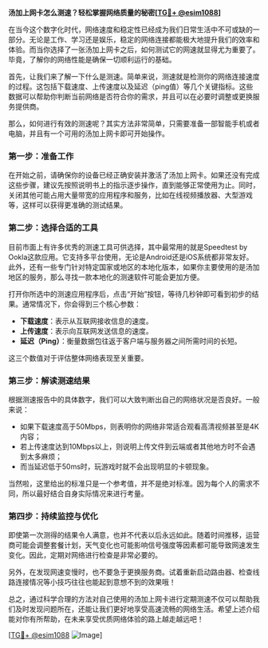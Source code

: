 **汤加上网卡怎么测速？轻松掌握网络质量的秘密[[TG💪+ @esim1088](https://t.me/s/esim1088)]**

在当今这个数字化时代，网络速度和稳定性已经成为我们日常生活中不可或缺的一部分。无论是工作、学习还是娱乐，稳定的网络连接都能极大地提升我们的效率和体验。而当你选择了一张汤加上网卡之后，如何测试它的网速就显得尤为重要了。毕竟，了解你的网络性能是确保一切顺利运行的基础。

首先，让我们来了解一下什么是测速。简单来说，测速就是检测你的网络连接速度的过程。这包括下载速度、上传速度以及延迟（ping值）等几个关键指标。这些数据可以帮助你判断当前网络是否符合你的需求，并且可以在必要时调整或更换服务提供商。

那么，如何进行有效的测速呢？其实方法非常简单，只需要准备一部智能手机或者电脑，并且有一个可用的汤加上网卡即可开始操作。

### 第一步：准备工作

在开始之前，请确保你的设备已经正确安装并激活了汤加上网卡。如果还没有完成这些步骤，建议先按照说明书上的指示逐步操作，直到能够正常使用为止。同时，关闭其他可能占用大量带宽的应用程序和服务，比如在线视频播放器、大型游戏等，这样可以获得更准确的测试结果。

### 第二步：选择合适的工具

目前市面上有许多优秀的测速工具可供选择，其中最常用的就是Speedtest by Ookla这款应用。它支持多平台使用，无论是Android还是iOS系统都非常友好。此外，还有一些专门针对特定国家或地区的本地化版本，如果你主要使用的是汤加地区的服务，那么寻找一款本地化的测速软件可能会更加方便。

打开你所选中的测速应用程序后，点击“开始”按钮，等待几秒钟即可看到初步的结果。通常情况下，你会得到三个核心参数：

- **下载速度**：表示从互联网接收信息的速度。
- **上传速度**：表示向互联网发送信息的速度。
- **延迟（Ping）**：衡量数据包往返于客户端与服务器之间所需时间的长短。

这三个数值对于评估整体网络表现至关重要。

### 第三步：解读测速结果

根据测速报告中的具体数字，我们可以大致判断出自己的网络状况是否良好。一般来说：

- 如果下载速度高于50Mbps，则表明你的网络非常适合观看高清视频甚至是4K内容；
- 若上传速度达到10Mbps以上，则说明上传文件到云端或者其他地方时不会遇到太多麻烦；
- 而当延迟低于50ms时，玩游戏时就不会出现明显的卡顿现象。

当然啦，这里给出的标准只是一个参考值，并不是绝对标准。因为每个人的需求不同，所以最好结合自身实际情况来进行考量。

### 第四步：持续监控与优化

即使第一次测得的结果令人满意，也并不代表以后永远如此。随着时间推移，运营商可能会调整套餐计划，天气变化也可能影响信号强度等因素都可能导致网速发生变化。因此，定期对网络进行检查是非常必要的。

另外，在发现网速变慢时，也不要急于更换服务商。试着重新启动路由器、检查线路连接情况等小技巧往往也能起到意想不到的效果哦！

总之，通过科学合理的方法对自己使用的汤加上网卡进行定期测速不仅可以帮助我们及时发现问题所在，还能让我们更好地享受高速流畅的网络生活。希望上述介绍能对你有所帮助，在未来享受优质网络体验的路上越走越远吧！

[[TG💪+ @esim1088](https://t.me/s/esim1088) ![Image](https://i.postimg.cc/4NQfJmqS/Snipaste-2025-05-13-00-14-12.png)]